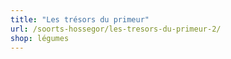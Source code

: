 ```yaml
---
title: "Les trésors du primeur"
url: /soorts-hossegor/les-tresors-du-primeur-2/
shop: légumes
---
```


